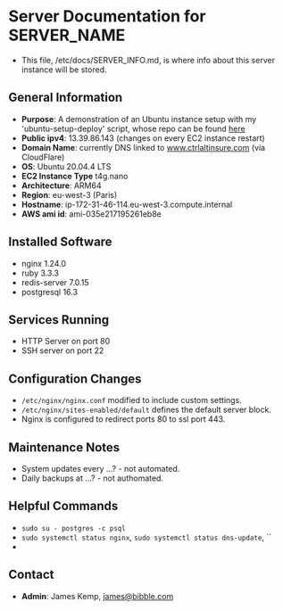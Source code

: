 # Server Documentation for SERVER_NAME

- This file, /etc/docs/SERVER_INFO.md, is where info about this server instance will be stored.

## General Information
- **Purpose**: A demonstration of an Ubuntu instance setup with my 'ubuntu-setup-deploy' script, whose repo can be found [here](https://github.com/jbk2/ubuntu-setup-deploy)
- **Public ipv4**: 13.39.86.143 (changes on every EC2 instance restart)
- **Domain Name**: currently DNS linked to www.ctrlaltinsure.com (via CloudFlare)
- **OS**: Ubuntu 20.04.4 LTS
- **EC2 Instance Type** t4g.nano
- **Architecture**: ARM64
- **Region**: eu-west-3 (Paris)
- **Hostname**: ip-172-31-46-114.eu-west-3.compute.internal
- **AWS ami id**: ami-035e217195261eb8e

## Installed Software
- nginx 1.24.0
- ruby 3.3.3
- redis-server 7.0.15
- postgresql 16.3

## Services Running
- HTTP Server on port 80
- SSH server on port 22

## Configuration Changes
- `/etc/nginx/nginx.conf` modified to include custom settings.
- `/etc/nginx/sites-enabled/default` defines the default server block.
- Nginx is configured to redirect ports 80 to ssl port 443.

## Maintenance Notes
- System updates every ...? - not automated.
- Daily backups at ...? - not authomated.

## Helpful Commands
- `sudo su - postgres -c psql`
- `sudo systemctl status nginx`, `sudo systemctl status dns-update`, ``
- 

## Contact
- **Admin**: James Kemp, james@bibble.com
